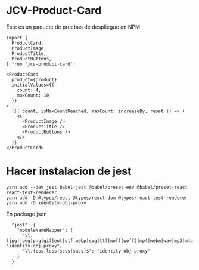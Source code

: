 # JCV-Product-Card

Este es un paquete de pruebas de despliegue en NPM

```
import {
  ProductCard,
  ProductImage,
  ProductTitle,
  ProductButtons,
} from 'jcv-product-card';

```

```
<ProductCard
  product={product}
  initialValues={{
    count: 4,
    maxCount: 10
  }}
>
  {({ count, isMaxCountReached, maxCount, increaseBy, reset }) => (
    <>
      <ProductImage />
      <ProductTitle />
      <ProductButtons />
    </>
  )}
</ProductCard>

```

# Hacer instalacion de jest

```
yarn add --dev jest babel-jest @babel/preset-env @babel/preset-react react-test-renderer
yarn add -D @types/react @types/react-dom @types/react-test-renderer
yarn add -D identity-obj-proxy
```

En package.json

```
  "jest": {
    "moduleNameMapper": {
      "\\.(jpg|jpeg|png|gif|eot|otf|webp|svg|ttf|woff|woff2|mp4|webm|wav|mp3|m4a|aac|oga)$": "identity-obj-proxy",
      "\\.(css|less|scss|sass)$": "identity-obj-proxy"
    }
  }
```
